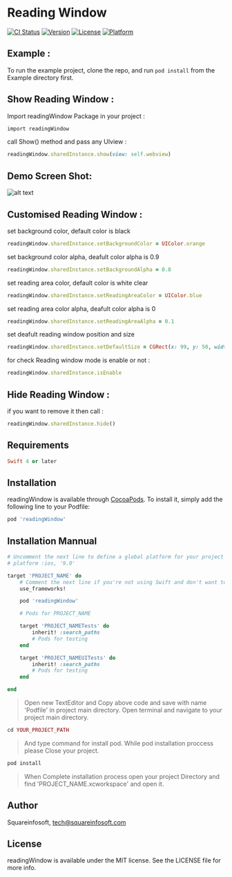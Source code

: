 # Reading Window

[![CI Status](http://img.shields.io/travis/amit44405/readingWindow.svg?style=flat)](https://travis-ci.org/amit44405/readingWindow)
[![Version](https://img.shields.io/cocoapods/v/readingWindow.svg?style=flat)](http://cocoapods.org/pods/readingWindow)
[![License](https://img.shields.io/cocoapods/l/readingWindow.svg?style=flat)](http://cocoapods.org/pods/readingWindow)
[![Platform](https://img.shields.io/cocoapods/p/readingWindow.svg?style=flat)](http://cocoapods.org/pods/readingWindow)

## Example :

To run the example project, clone the repo, and run `pod install` from the Example directory first.


## Show Reading Window :

Import readingWindow Package in your project :

```ruby
import readingWindow
```

call Show() method and pass any UIview :

```ruby
readingWindow.sharedInstance.show(view: self.webview)
```


## Demo Screen Shot:
![alt text](https://preview.ibb.co/dphj27/Simulator_Screen_Shot_i_Phone_8_2018_03_24_at_10_28_46.png)


## Customised Reading Window :

set background color, default color is black

```ruby
readingWindow.sharedInstance.setBackgroundColor = UIColor.orange
```

set background color alpha, deafult color alpha is 0.9

```ruby
readingWindow.sharedInstance.setBackgroundAlpha = 0.8
```

set  reading area color, default color is white clear

```ruby
readingWindow.sharedInstance.setReadingAreaColor = UIColor.blue
```

set reading area color alpha, deafult color alpha is 0

```ruby
readingWindow.sharedInstance.setReadingAreaAlpha = 0.1
```

set deafult reading window position and size

```ruby
readingWindow.sharedInstance.setDefaultSize = CGRect(x: 99, y: 50, width: 180, height: 30)
```


for check Reading window mode is enable or not :

```ruby
readingWindow.sharedInstance.isEnable
```

## Hide Reading Window :

if you want to remove it then call :

```ruby
readingWindow.sharedInstance.hide()
```

## Requirements

```ruby
Swift 4 or later
```

## Installation

readingWindow is available through [CocoaPods](http://cocoapods.org). To install
it, simply add the following line to your Podfile:

```ruby
pod 'readingWindow'
```

## Installation Mannual

```ruby
# Uncomment the next line to define a global platform for your project
# platform :ios, '9.0'

target 'PROJECT_NAME' do
    # Comment the next line if you're not using Swift and don't want to use dynamic frameworks
    use_frameworks!

    pod 'readingWindow'

    # Pods for PROJECT_NAME

    target 'PROJECT_NAMETests' do
        inherit! :search_paths
        # Pods for testing
    end

    target 'PROJECT_NAMEUITests' do
        inherit! :search_paths
        # Pods for testing
    end

end
```
>Open new TextEditor and Copy above code and save with name 'Podfile' in project main directory.
>Open terminal and navigate to your project main directory.

```ruby
cd YOUR_PROJECT_PATH
```
>And type command for install pod.
>While pod installation proccess please Close your project.

```ruby
pod install
```
>When Complete installation process open your project Directory and find 'PROJECT_NAME.xcworkspace' and open it.


## Author

Squareinfosoft, tech@squareinfosoft.com

## License

readingWindow is available under the MIT license. See the LICENSE file for more info.
